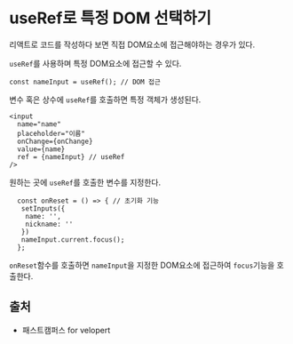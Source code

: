 # useRef로 특정 DOM 선택하기

리액트로 코드를 작성하다 보면 직접 DOM요소에 접근해야하는 경우가 있다.

`useRef`를 사용하며 특정 DOM요소에 접근할 수 있다.

```
const nameInput = useRef(); // DOM 접근
```
변수 혹은 상수에 `useRef`를 호출하면 특정 객체가 생성된다.

```
<input 
  name="name" 
  placeholder="이름" 
  onChange={onChange} 
  value={name} 
  ref = {nameInput} // useRef
/>
```

원하는 곳에 `useRef`를 호출한 변수를 지정한다.

```
  const onReset = () => { // 초기화 기능
   setInputs({
    name: '',
    nickname: ''
   })
   nameInput.current.focus();
  };
```

`onReset`함수를 호출하면 `nameInput`을 지정한 DOM요소에 접근하여 `focus`기능을 호출한다.

## 출처
* 패스트캠퍼스 for velopert
    